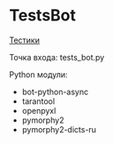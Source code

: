 # TestsBot

[Тестики](https://icq.im/testik_bot)

Точка входа: tests_bot.py

Python модули:
- bot-python-async
- tarantool
- openpyxl
- pymorphy2
- pymorphy2-dicts-ru
